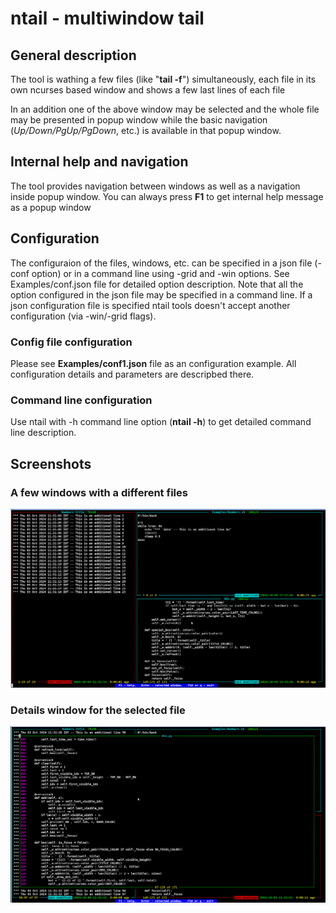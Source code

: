 # ntail - multiwindow tail

## General description
The tool is wathing a few files (like "**tail -f**") simultaneously, each file
in its own ncurses based window and shows a few last lines of each file

In an addition one of the above window may be selected and the whole file may be presented in popup window while the basic navigation (_Up/Down/PgUp/PgDown_, etc.) is available in that popup window.

## Internal help and navigation
The tool provides navigation between windows as well as a navigation inside popup window. You can always press **F1** to get internal help message as a popup window

## Configuration
The configuraion of the files, windows, etc. can be specified in a json file (-conf option) or in a command line using -grid and -win options. See Examples/conf.json file for detailed option description. Note that all the option configured in the json file may be specified in a command line. If a json configuration file is specified ntail tools doesn't accept another configuration (via -win/-grid flags).

### Config file configuration
Please see **Examples/conf1.json** file as an configuration example. All configuration details and parameters are descripbed there.

### Command line configuration
Use ntail with -h command line option (**ntail -h**) to get detailed command line description.

## Screenshots
### A few windows with a different files
![1](./Images/S1.png)

### Details window for the selected file
![1](./Images/S2.png)
